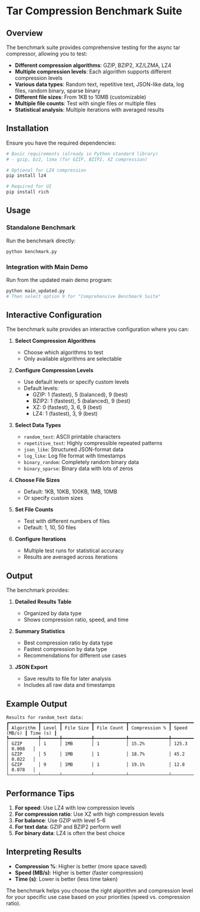 # Tar Compression Benchmark Suite

## Overview

The benchmark suite provides comprehensive testing for the async tar compressor, allowing you to test:

- **Different compression algorithms**: GZIP, BZIP2, XZ/LZMA, LZ4
- **Multiple compression levels**: Each algorithm supports different compression levels
- **Various data types**: Random text, repetitive text, JSON-like data, log files, random binary, sparse binary
- **Different file sizes**: From 1KB to 10MB (customizable)
- **Multiple file counts**: Test with single files or multiple files
- **Statistical analysis**: Multiple iterations with averaged results

## Installation

Ensure you have the required dependencies:

```bash
# Basic requirements (already in Python standard library)
# - gzip, bz2, lzma (for GZIP, BZIP2, XZ compression)

# Optional for LZ4 compression
pip install lz4

# Required for UI
pip install rich
```

## Usage

### Standalone Benchmark

Run the benchmark directly:

```bash
python benchmark.py
```

### Integration with Main Demo

Run from the updated main demo program:

```bash
python main_updated.py
# Then select option 9 for "Comprehensive Benchmark Suite"
```

## Interactive Configuration

The benchmark suite provides an interactive configuration where you can:

1. **Select Compression Algorithms**
   - Choose which algorithms to test
   - Only available algorithms are selectable

2. **Configure Compression Levels**
   - Use default levels or specify custom levels
   - Default levels:
     - GZIP: 1 (fastest), 5 (balanced), 9 (best)
     - BZIP2: 1 (fastest), 5 (balanced), 9 (best)
     - XZ: 0 (fastest), 3, 6, 9 (best)
     - LZ4: 1 (fastest), 3, 9 (best)

3. **Select Data Types**
   - `random_text`: ASCII printable characters
   - `repetitive_text`: Highly compressible repeated patterns
   - `json_like`: Structured JSON-format data
   - `log_like`: Log file format with timestamps
   - `binary_random`: Completely random binary data
   - `binary_sparse`: Binary data with lots of zeros

4. **Choose File Sizes**
   - Default: 1KB, 10KB, 100KB, 1MB, 10MB
   - Or specify custom sizes

5. **Set File Counts**
   - Test with different numbers of files
   - Default: 1, 10, 50 files

6. **Configure Iterations**
   - Multiple test runs for statistical accuracy
   - Results are averaged across iterations

## Output

The benchmark provides:

1. **Detailed Results Table**
   - Organized by data type
   - Shows compression ratio, speed, and time

2. **Summary Statistics**
   - Best compression ratio by data type
   - Fastest compression by data type
   - Recommendations for different use cases

3. **JSON Export**
   - Save results to file for later analysis
   - Includes all raw data and timestamps

## Example Output

```
Results for random_text data:
┏━━━━━━━━━━━┳━━━━━━━┳━━━━━━━━━━━┳━━━━━━━━━━━━┳━━━━━━━━━━━━━━━┳━━━━━━━━━━━━━┳━━━━━━━━━┓
┃ Algorithm ┃ Level ┃ File Size ┃ File Count ┃ Compression % ┃ Speed (MB/s) ┃ Time (s) ┃
┡━━━━━━━━━━━╇━━━━━━━╇━━━━━━━━━━━╇━━━━━━━━━━━━╇━━━━━━━━━━━━━━━╇━━━━━━━━━━━━━╇━━━━━━━━━┩
│ GZIP      │ 1     │ 1MB       │ 1          │ 15.2%         │ 125.3        │ 0.008   │
│ GZIP      │ 5     │ 1MB       │ 1          │ 18.7%         │ 45.2         │ 0.022   │
│ GZIP      │ 9     │ 1MB       │ 1          │ 19.1%         │ 12.8         │ 0.078   │
└───────────┴───────┴───────────┴────────────┴───────────────┴──────────────┴─────────┘
```

## Performance Tips

1. **For speed**: Use LZ4 with low compression levels
2. **For compression ratio**: Use XZ with high compression levels
3. **For balance**: Use GZIP with level 5-6
4. **For text data**: GZIP and BZIP2 perform well
5. **For binary data**: LZ4 is often the best choice

## Interpreting Results

- **Compression %**: Higher is better (more space saved)
- **Speed (MB/s)**: Higher is better (faster compression)
- **Time (s)**: Lower is better (less time taken)

The benchmark helps you choose the right algorithm and compression level for your specific use case based on your priorities (speed vs. compression ratio).